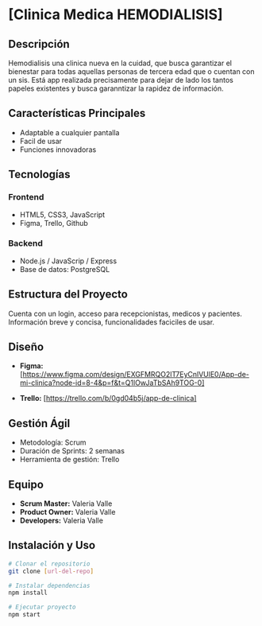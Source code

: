 # [Clinica Medica HEMODIALISIS]

## Descripción
Hemodialisis una clinica nueva en la cuidad, que busca garantizar el bienestar para todas aquellas personas de tercera edad que o cuentan con un sis. Está app realizada precisamente para dejar de lado los tantos papeles existentes y busca garanntizar la rapidez de información. 

## Características Principales
- Adaptable a cualquier pantalla
- Facil de usar
- Funciones innovadoras

## Tecnologías
### Frontend
- HTML5, CSS3, JavaScript
- Figma, Trello, Github

### Backend 
- Node.js / JavaScrip / Express
- Base de datos: PostgreSQL

## Estructura del Proyecto
Cuenta con un login, acceso para recepcionistas, medicos y pacientes. Información breve y concisa, funcionalidades faciciles de usar.

## Diseño
- **Figma:** [https://www.figma.com/design/EXGFMRQO2lT7EyCnlVUlE0/App-de-mi-clinica?node-id=8-4&p=f&t=Q1lOwJaTbSAh9TOG-0]

- **Trello:** [https://trello.com/b/0gd04b5j/app-de-clinica]

## Gestión Ágil
- Metodología: Scrum
- Duración de Sprints: 2 semanas
- Herramienta de gestión: Trello

## Equipo
- **Scrum Master:** Valeria Valle
- **Product Owner:** Valeria Valle
- **Developers:** Valeria Valle

## Instalación y Uso
```bash
# Clonar el repositorio
git clone [url-del-repo]

# Instalar dependencias
npm install

# Ejecutar proyecto
npm start